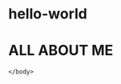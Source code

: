 # hello-world

<html>
	<head>
		<title>RIANNA PINDORIA</title>
	</head>
	<body>
		<h1>ALL ABOUT ME</h1>
    

	</body>
</html>
